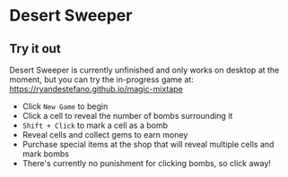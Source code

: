 # Desert Sweeper

## Try it out

Desert Sweeper is currently unfinished and only works on desktop at the moment, but you can try the in-progress game at: https://ryandestefano.github.io/magic-mixtape

* Click `New Game` to begin
* Click a cell to reveal the number of bombs surrounding it
* `Shift + Click` to mark a cell as a bomb
* Reveal cells and collect gems to earn money
* Purchase special items at the shop that will reveal multiple cells and mark bombs
* There's currently no punishment for clicking bombs, so click away!
